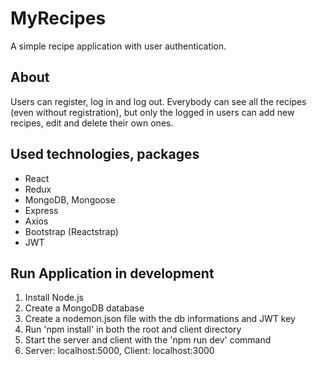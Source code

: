 # MyRecipes

A simple recipe application with user authentication.

## About

Users can register, log in and log out. Everybody can see all the recipes (even without registration), but only the logged in users can add new recipes, edit and delete their own ones.

## Used technologies, packages

- React
- Redux
- MongoDB, Mongoose
- Express
- Axios
- Bootstrap (Reactstrap)
- JWT

## Run Application in development

1. Install Node.js
2. Create a MongoDB database
3. Create a nodemon.json file with the db informations and JWT key
5. Run 'npm install' in both the root and client directory
6. Start the server and client with the 'npm run dev' command
7. Server: localhost:5000, Client: localhost:3000
